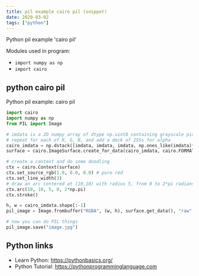 ```yaml
---
title: pil example cairo pil (snippet)
date: 2020-03-02
tags: ["python"]
---
```

Python pil example 'cairo pil'


Modules used in program: 
* `import numpy as np`
* `import cairo`

## python cairo pil

Python pil example: cairo pil

```python
import cairo
import numpy as np
from PIL import Image

# imdata is a 2D numpy array of dtype np.uint8 containing grayscale pixel intensities on [0, 255]
# repeat for each of R, G, B, and add a deck of 255s for alpha
cairo_imdata = np.dstack([imdata, imdata, imdata, np.ones_like(imdata)*255])
surface = cairo.ImageSurface.create_for_data(cairo_imdata, cairo.FORMAT_ARGB32, *(reversed(imdata.shape)))

# create a context and do some doodling
ctx = cairo.Context(surface)
ctx.set_source_rgb(1.0, 0.0, 0.0) # pure red
ctx.set_line_width(3)
# draw an arc centered at (10,10) with radius 5, from 0 to 2*pi radians
ctx.arc(10, 10, 5, 0, 2*np.pi)
ctx.stroke()

h, w = cairo_imdata.shape[:-1]
pil_image = Image.frombuffer("RGBA", (w, h), surface.get_data(), "raw", "BGRA", 0, 1)

# now you can do PIL things
pil_image.save("image.jpg")

```

## Python links

- Learn Python: https://pythonbasics.org/
- Python Tutorial: https://pythonprogramminglanguage.com
